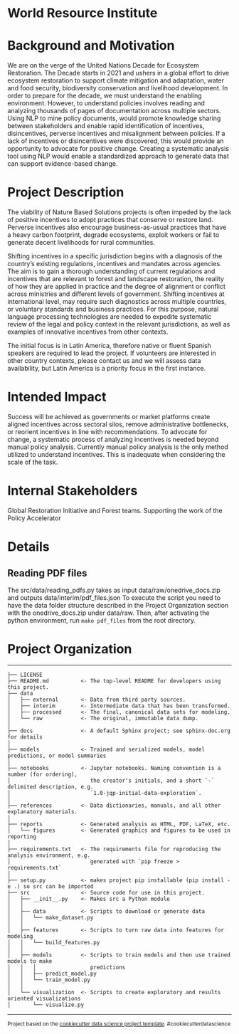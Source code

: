 World Resource Institute
==============================
# Background and Motivation

We are on the verge of the United Nations Decade for Ecosystem Restoration. The Decade starts in 2021 and ushers in a global effort to drive ecosystem restoration to support climate mitigation and adaptation, water and food security, biodiversity conservation and livelihood development. In order to prepare for the decade, we must understand the enabling environment. However, to understand policies involves reading and analyzing thousands of pages of documentation across multiple sectors. Using NLP to mine policy documents, would promote knowledge sharing between stakeholders and enable rapid identification of incentives, disincentives, perverse incentives and misalignment between policies. If a lack of incentives or disincentives were discovered, this would provide an opportunity to advocate for positive change. Creating a systematic analysis tool using NLP would enable a standardized approach to generate data that can support evidence-based change.

# Project Description

The viability of Nature Based Solutions projects is often impeded by the lack of positive incentives to adopt practices that conserve or restore land. Perverse incentives also encourage business-as-usual practices that have a heavy carbon footprint, degrade ecosystems, exploit workers or fail to generate decent livelihoods for rural communities.

Shifting incentives in a specific jurisdiction begins with a diagnosis of the country’s existing regulations, incentives and mandates across agencies. The aim is to gain a thorough understanding of current regulations and incentives that are relevant to forest and landscape restoration, the reality of how they are applied in practice and the degree of alignment or conflict across ministries and different levels of government. Shifting incentives at international level, may require such diagnostics across multiple countries, or voluntary standards and business practices. For this purpose, natural language processing technologies are needed to expedite systematic review of the legal and policy context in the relevant jurisdictions, as well as examples of innovative incentives from other contexts.

The initial focus is in Latin America, therefore native or fluent Spanish speakers are required to lead the project. If volunteers are interested in other country contexts, please contact us and we will assess data availability, but Latin America is a priority focus in the first instance.

# Intended Impact

Success will be achieved as governments or market platforms create aligned incentives across sectoral silos, remove administrative bottlenecks, or reorient incentives in line with recommendations. To advocate for change, a systematic process of analyzing incentives is needed beyond manual policy analysis. Currently manual policy analysis is the only method utilized to understand incentives. This is inadequate when considering the scale of the task.

# Internal Stakeholders

Global Restoration Initiative and Forest teams. Supporting the work of the Policy Accelerator

# Details

## Reading PDF files

The src/data/reading_pdfs.py takes as input data/raw/onedrive_docs.zip and outputs data/interim/pdf_files.json
To execute the script you need to have the data folder structure described in the Project Organization section with the onedrive_docs.zip under data/raw. Then, after activating the python environment, run `make pdf_files` from the root directory.

# Project Organization
------------

    ├── LICENSE
    ├── README.md          <- The top-level README for developers using this project.
    ├── data
    │   ├── external       <- Data from third party sources.
    │   ├── interim        <- Intermediate data that has been transformed.
    │   ├── processed      <- The final, canonical data sets for modeling.
    │   └── raw            <- The original, immutable data dump.
    │
    ├── docs               <- A default Sphinx project; see sphinx-doc.org for details
    │
    ├── models             <- Trained and serialized models, model predictions, or model summaries
    │
    ├── notebooks          <- Jupyter notebooks. Naming convention is a number (for ordering),
    │                         the creator's initials, and a short `-` delimited description, e.g.
    │                         `1.0-jqp-initial-data-exploration`.
    │
    ├── references         <- Data dictionaries, manuals, and all other explanatory materials.
    │
    ├── reports            <- Generated analysis as HTML, PDF, LaTeX, etc.
    │   └── figures        <- Generated graphics and figures to be used in reporting
    │
    ├── requirements.txt   <- The requirements file for reproducing the analysis environment, e.g.
    │                         generated with `pip freeze > requirements.txt`
    │
    ├── setup.py           <- makes project pip installable (pip install -e .) so src can be imported
    ├── src                <- Source code for use in this project.
    │   ├── __init__.py    <- Makes src a Python module
    │   │
    │   ├── data           <- Scripts to download or generate data
    │   │   └── make_dataset.py
    │   │
    │   ├── features       <- Scripts to turn raw data into features for modeling
    │   │   └── build_features.py
    │   │
    │   ├── models         <- Scripts to train models and then use trained models to make
    │   │   │                 predictions
    │   │   ├── predict_model.py
    │   │   └── train_model.py
    │   │
    │   └── visualization  <- Scripts to create exploratory and results oriented visualizations
    │       └── visualize.py
   
--------

<p><small>Project based on the <a target="_blank" href="https://drivendata.github.io/cookiecutter-data-science/">cookiecutter data science project template</a>. #cookiecutterdatascience</small></p>
